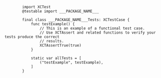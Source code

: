             import XCTest
            @testable import ___PACKAGE_NAME___

            final class ___PACKAGE_NAME___Tests: XCTestCase {
                func testExample() {
                    // This is an example of a functional test case.
                    // Use XCTAssert and related functions to verify your tests produce the correct
                    // results.
                    XCTAssertTrue(true)
                }

                static var allTests = [
                    ("testExample", testExample),
                ]
            }
